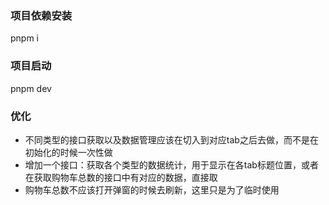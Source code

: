 ### 项目依赖安装
pnpm i
### 项目启动
pnpm dev

### 优化
- 不同类型的接口获取以及数据管理应该在切入到对应tab之后去做，而不是在初始化的时候一次性做
- 增加一个接口：获取各个类型的数据统计，用于显示在各tab标题位置，或者在获取购物车总数的接口中有对应的数据，直接取
- 购物车总数不应该打开弹窗的时候去刷新，这里只是为了临时使用